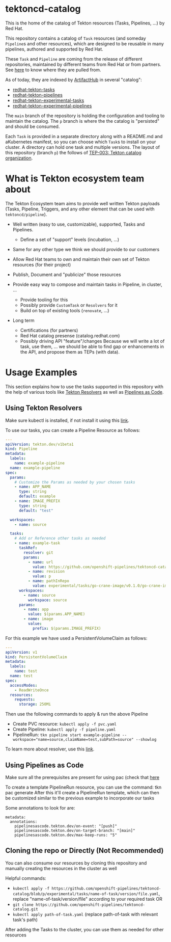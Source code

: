 # tektoncd-catalog

This is the home of the catalog of Tekton resources (Tasks, Pipelines, …) by Red Hat. 

This repository contains a catalog of `Task` resources (and someday
`Pipeline`s and other resources), which are designed to be reusable in many pipelines, authored and supported by Red Hat.

These `Task` and `Pipeline` are coming from the release of different repositories, maintained by different teams from Red Hat or from partners. See [here](https://github.com/openshift-pipelines/tektoncd-catalog/blob/main/externals.yaml) to know where they are pulled from.

As of today, they are indexed by [ArtifactHub](https://github.com/artifacthub.io) in several "catalog":
- [redhat-tekton-tasks](https://artifacthub.io/packages/search?repo=redhat-tekton-tasks&page=1)
- [redhat-tekton-pipelines](https://artifacthub.io/packages/search?repo=redhat-tekton-pipelines&page=1)
- [redhat-tekton-experimental-tasks](https://artifacthub.io/packages/search?repo=redhat-tekton-experimental-tasks)
- [redhat-tekton-experimental-pipelines](https://artifacthub.io/packages/search?repo=redhat-tekton-experimental-pipelines)

The `main` branch of the repository is holding the configuration and tooling to maintain the catalog. The `p` branch is where the the catalog is "persisted" and should be consumed.

Each `Task` is provided in a separate directory along with a README.md and aKubernetes manifest, so you can choose which `Task`s to install on your cluster. A directory can hold one task and multiple versions. The layout of this repository (branch `p`) the follows of [TEP-003: Tekton catalog organization](https://github.com/tektoncd/community/blob/main/teps/0003-tekton-catalog-organization.md).

# What is Tekton ecosystem team about

The Tekton Ecosystem team aims to provide well written Tekton payloads (Tasks, Pipeline,
Triggers, and any other element that can be used with `tektoncd/pipeline`).

+ Well written (easy to use, customizable), supported, Tasks and Pipelines.
  - Define a set of "support" levels (incubation, …)
+ Same for any other type we think we should provide to our customers
+ Allow Red Hat teams to own and maintain their own set of Tekton resources (for their project)
+ Publish, Document and "publicize" those resources
+ Provide easy way to compose and maintain tasks in Pipeline, in cluster, …
  - Provide tooling for this
  - Possibly provide `CustomTask` or `Resolvers` for it
  - Build on top of existing tools (`renovate`, …)

+ Long term
  - Certifications (for partners)
  - Red Hat catalog presense (catalog.redhat.com)
  - Possibly driving API "feature"/changes
    Because we will write a lot of task, use them, … we should be able to find gap or
    enhancements in the API, and propose them as TEPs (with data).

# Usage Examples


This section explains how to use the tasks supported in this repository with the help of various tools like [Tekton Resolvers](https://tekton.dev/docs/pipelines/resolution-getting-started/) as well as [Pipelines as Code](https://pipelinesascode.com/). 

## Using Tekton Resolvers

Make sure kubectl is installed, if not install it using this [link](https://kubernetes.io/docs/tasks/tools/).

To use our tasks, you can create a Pipeline Resource as follows:

```yaml
---
apiVersion: tekton.dev/v1beta1
kind: Pipeline
metadata:
  labels:
    name: example-pipeline
  name: example-pipeline
spec:
  params:
    # Customize the Params as needed by your chosen tasks
    - name: APP_NAME
      type: string
      default: example
    - name: IMAGE_PREFIX
      type: string
      default: "test"

  workspaces:
    - name: source

  tasks:
    # Add or Reference other tasks as needed
    - name: example-task
      taskRef:
        resolver: git
        params:
          - name: url
            value: https://github.com/openshift-pipelines/tektoncd-catalog.git
          - name: revision
            value: p
          - name: pathInRepo
            value: experimental/tasks/go-crane-image/v0.1.0/go-crane-image.yaml
      workspaces:
        - name: source
          workspace: source
      params:
        - name: app
          value: $(params.APP_NAME)
        - name: image
          value:
            prefix: $(params.IMAGE_PREFIX)
```

For this example we have used a PersistentVolumeClaim as follows:

```yaml
---
apiVersion: v1
kind: PersistentVolumeClaim
metadata:
  labels:
    name: test
  name: test
spec:
  accessModes:
    - ReadWriteOnce
  resources:
    requests:
      storage: 250Mi
```

Then use the following commands to apply & run the above Pipeline

- Create PVC resource: ```kubectl apply -f pvc.yaml```
- Create Pipeline: ```kubectl apply -f pipeline.yaml```
- PipelineRun: ```tkn pipeline start example-pipeline --workspace="name=source,claimName=test,subPath=source" --showlog```

To learn more about resolver, use this [link](https://tekton.dev/docs/pipelines/resolution-getting-started/). 

## Using Pipelines as Code

Make sure all the prerequisites are present for using pac (check that [here](https://pipelinesascode.com/docs/install/getting-started/)

To create a template PipelineRun resource, you can use the command: tkn pac generate
After this it'll create a PipelineRun template, which can then be customized similar to the previous example to incorporate our tasks

Some annotations to look for are: 
```
metadata:
  annotations:
    pipelinesascode.tekton.dev/on-event: "[push]"
    pipelinesascode.tekton.dev/on-target-branch: "[main]"
    pipelinesascode.tekton.dev/max-keep-runs: "5"
```

## Cloning the repo or Directly (Not Recommended)

You can also consume our resources by cloning this repository and manually creating the resources in the cluster as well

Helpful commands:
- `kubectl apply -f https://github.com/openshift-pipelines/tektoncd-catalog/blob/p/experimental/tasks/name-of-task/version/file.yaml`, replace "name-of-task/version/file" according to your required task
OR
- `git clone https://github.com/openshift-pipelines/tektoncd-catalog.git`
- `kubectl apply path-of-task.yaml` (replace path-of-task with relevant task's path)

After adding the Tasks to the cluster, you can use them as needed for other resources 
